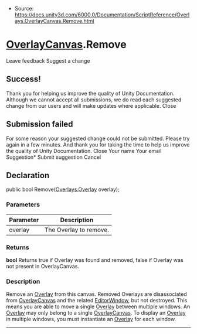 * Source: https://docs.unity3d.com/6000.0/Documentation/ScriptReference/Overlays.OverlayCanvas.Remove.html

#  [OverlayCanvas](https://docs.unity3d.com/6000.0/Documentation/ScriptReference/Overlays.OverlayCanvas.html).Remove
Leave feedback
Suggest a change
## Success!
Thank you for helping us improve the quality of Unity Documentation. Although we cannot accept all submissions, we do read each suggested change from our users and will make updates where applicable.
Close
## Submission failed
For some reason your suggested change could not be submitted. Please <a>try again</a> in a few minutes. And thank you for taking the time to help us improve the quality of Unity Documentation.
Close
Your name Your email Suggestion* Submit suggestion
Cancel
## Declaration
public bool Remove([Overlays.Overlay](https://docs.unity3d.com/6000.0/Documentation/ScriptReference/Overlays.Overlay.html) overlay); 
### Parameters
Parameter | Description  
---|---  
overlay | The Overlay to remove.  
### Returns
**bool** Returns true if Overlay was found and removed, false if Overlay was not present in OverlayCanvas. 
### Description
Remove an [Overlay](https://docs.unity3d.com/6000.0/Documentation/ScriptReference/Overlays.Overlay.html) from this canvas. Removed Overlays are disassociated from [OverlayCanvas](https://docs.unity3d.com/6000.0/Documentation/ScriptReference/Overlays.OverlayCanvas.html) and the related [EditorWindow](https://docs.unity3d.com/6000.0/Documentation/ScriptReference/EditorWindow.html), but not destroyed. This means you are able to move a single [Overlay](https://docs.unity3d.com/6000.0/Documentation/ScriptReference/Overlays.Overlay.html) between multiple windows.
An [Overlay](https://docs.unity3d.com/6000.0/Documentation/ScriptReference/Overlays.Overlay.html) may only belong to a single [OverlayCanvas](https://docs.unity3d.com/6000.0/Documentation/ScriptReference/Overlays.OverlayCanvas.html). To display an [Overlay](https://docs.unity3d.com/6000.0/Documentation/ScriptReference/Overlays.Overlay.html) in multiple windows, you must instantiate an [Overlay](https://docs.unity3d.com/6000.0/Documentation/ScriptReference/Overlays.Overlay.html) for each window.
* * *
